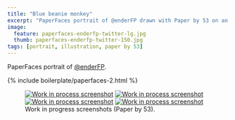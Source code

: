 ```yaml
---
title: "Blue beanie monkey"
excerpt: "PaperFaces portrait of @enderFP drawn with Paper by 53 on an iPad."
image: 
  feature: paperfaces-enderfp-twitter-lg.jpg
  thumb: paperfaces-enderfp-twitter-150.jpg
tags: [portrait, illustration, paper by 53]
---
```


PaperFaces portrait of <a href="http://twitter.com/enderFP">@enderFP</a>.

{% include boilerplate/paperfaces-2.html %}

<figure class="half">
	<a href="{{ site.url }}/images/paperfaces-enderfp-process-1-lg.jpg"><img src="{{ site.url }}/images/paperfaces-enderfp-process-1-600.jpg" alt="Work in process screenshot"></a>
	<a href="{{ site.url }}/images/paperfaces-enderfp-process-2-lg.jpg"><img src="{{ site.url }}/images/paperfaces-enderfp-process-2-600.jpg" alt="Work in process screenshot"></a>
	<a href="{{ site.url }}/images/paperfaces-enderfp-process-3-lg.jpg"><img src="{{ site.url }}/images/paperfaces-enderfp-process-3-600.jpg" alt="Work in process screenshot"></a>
	<a href="{{ site.url }}/images/paperfaces-enderfp-process-4-lg.jpg"><img src="{{ site.url }}/images/paperfaces-enderfp-process-4-600.jpg" alt="Work in process screenshot"></a>
	<figcaption>Work in progress screenshots (Paper by 53).</figcaption>
</figure>